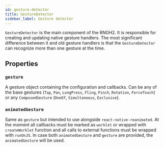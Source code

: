 ```yaml
---
id: gesture-detector
title: GestureDetector
sidebar_label: Gesture detector
---
```


`GestureDetector` is the main component of the RNGH2. It is responsible for creating and updating native gesture handlers. The most significant difference between it and old gesture handlers is that the `GestureDetector` can recognize more than one gesture at the time.

## Properties

### `gesture`

A gesture object containing the configuration and callbacks. Can be any of the base gestures (`Tap`, `Pan`, `LongPress`, `Fling`, `Pinch`, `Rotation`, `ForceTouch`) or any `ComposedGesture` (`OneOf`, `Simultaneous`, `Exclusive`).

### `animatedGesture`

Same as `gesture` but intended to use alongside `react-native-reanimated`. At the moment all callbacks must be marked as `worklet` or wrapped with `createWorklet` function and all calls to external functions must be wrapped with `runOnJS`. In case both `animatedGesture` and `gesture` are provided, the `animatedGesture` will be used.
